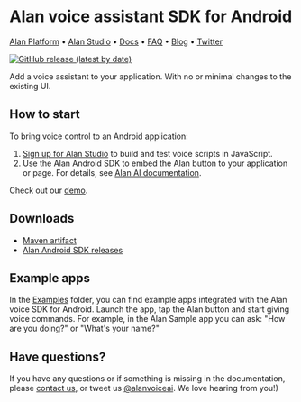 # Alan voice assistant SDK for Android

[Alan Platform](https://alan.app/) • [Alan Studio](https://studio.alan.app/register) • [Docs](https://alan.app/docs) • [FAQ](https://alan.app/docs/usage/additional/faq) •
[Blog](https://alan.app/blog/) • [Twitter](https://twitter.com/alanvoiceai)

[![GitHub release (latest by date)](https://img.shields.io/github/v/release/alan-ai/alan-sdk-android)](https://github.com/alan-ai/alan-sdk-android/releases)

Add a voice assistant to your application. With no or minimal changes to the existing UI.

## How to start

To bring voice control to an Android application:

1. [Sign up for Alan Studio](https://studio.alan.app/register) to build and test voice scripts in JavaScript.
2. Use the Alan Android SDK to embed the Alan button to your application or page. For details, see [Alan AI documentation]( https://alan.app/docs/client-api/android/android-api).

Check out our [demo](https://play.google.com/store/apps/details?id=app.alan.playground).

## Downloads
* [Maven artifact](https://search.maven.org/artifact/app.alan/sdk)
* [Alan Android SDK releases](https://github.com/alan-ai/alan-sdk-android/releases)


## Example  apps

In the [Examples](https://github.com/alan-ai/alan-sdk-android/tree/master/examples) folder, you can find example apps integrated with the Alan voice SDK for Android. Launch the app, tap the Alan button and start giving voice commands. For example, in the Alan Sample app you can ask: "How are you doing?" or "What's your name?"


## Have questions?
If you have any questions or if something is missing in the documentation, please [contact us](mailto:support@alan.app), or tweet us [@alanvoiceai](https://twitter.com/alanvoiceai). We love hearing from you!)
